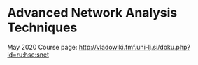 # Advanced Network Analysis Techniques
May 2020
Course page: http://vladowiki.fmf.uni-lj.si/doku.php?id=ru:hse:snet